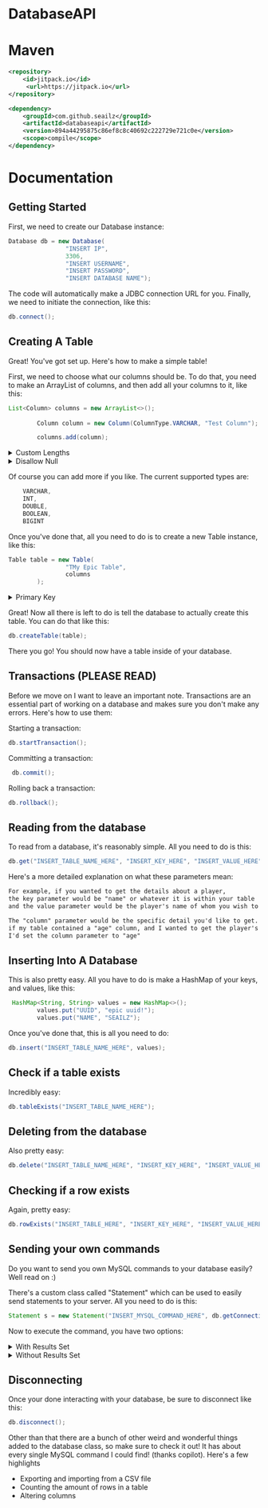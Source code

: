 # DatabaseAPI

# Maven
```xml
<repository>
	<id>jitpack.io</id>
	 <url>https://jitpack.io</url>
</repository>
```

```xml
<dependency>
	<groupId>com.github.seailz</groupId>
	<artifactId>databaseapi</artifactId>
	<version>894a44295875c86ef8c8c40692c222729e721c0e</version>
	<scope>compile</scope>
</dependency>
```

# Documentation

## Getting Started
First, we need to create our Database instance:
```java
Database db = new Database(
                "INSERT IP",
                3306,
                "INSERT USERNAME",
                "INSERT PASSWORD",
                "INSERT DATABASE NAME");
```
The code will automatically make a JDBC connection URL for you.
Finally, we need to initiate the connection, like this:
```java
db.connect(); 
```

## Creating A Table
Great! You've got set up. Here's how to make a simple table!

First, we need to choose what our columns should be. To do that, you need to make an ArrayList of columns, and then add all your columns to it, like this:

```java
List<Column> columns = new ArrayList<>();
        
        Column column = new Column(ColumnType.VARCHAR, "Test Column");

        columns.add(column);
```

<details>
<summary> Custom Lengths </summary>

By default the column's length is set to 255, but your able to change that like this:
```java
column.setLength(INSERT_LENGTH_HERE);
```
</details>
<details>
<summary> Disallow Null </summary>

If you want to deny null in your column, all you need to do is this:
```java
column.setAllowNull(false); // (by default this is set to true)
```

</details>

Of course you can add more if you like.
The current supported types are:
```java
    VARCHAR,
    INT,
    DOUBLE,
    BOOLEAN,
    BIGINT
```

Once you've done that, all you need to do is to create a new Table instance, like this:
```java
Table table = new Table(
                "TMy Epic Table",
                columns
        );
```

<details>
  <summary>Primary Key</summary>
  If you wish to set a primary key, you can use this:
  
  ```java
   table.setPrimaryKey("INSERT PRIMARY KEY NAME HERE");
```
</details>

Great! Now all there is left to do is tell the database to actually create this table. You can do that like this:

```java
db.createTable(table);
```

There you go! You should now have a table inside of your database.

## Transactions (PLEASE READ)
Before we move on I want to leave an important note. Transactions are an essential part of working on a database and makes sure you don't make any errors. Here's how to use them:

Starting a transaction:
```java
db.startTransaction();
```

Committing a transaction:
```java
 db.commit();
```

Rolling back a transaction:
```java
db.rollback();
```

## Reading from the database
To read from a database, it's reasonably simple.
All you need to do is this:
```java
db.get("INSERT_TABLE_NAME_HERE", "INSERT_KEY_HERE", "INSERT_VALUE_HERE", "INSERT_COLUMN_NAME_HERE");
```

Here's a more detailed explanation on what these parameters mean:

```txt
For example, if you wanted to get the details about a player,
the key parameter would be "name" or whatever it is within your table
and the value parameter would be the player's name of whom you wish to get the details of.

The "column" parameter would be the specific detail you'd like to get. For example,
if my table contained a "age" column, and I wanted to get the player's age,
I'd set the column parameter to "age"
```

## Inserting Into A Database
This is also pretty easy. All you have to do is make a HashMap of your keys, and values, like this:

```java
 HashMap<String, String> values = new HashMap<>();
        values.put("UUID", "epic uuid!");
        values.put("NAME", "SEAILZ");
```

Once you've done that, this is all you need to do:
```java
db.insert("INSERT_TABLE_NAME_HERE", values);
```

## Check if a table exists
Incredibly easy:
```java
db.tableExists("INSERT_TABLE_NAME_HERE");
```

## Deleting from the database
Also pretty easy:
```java
db.delete("INSERT_TABLE_NAME_HERE", "INSERT_KEY_HERE", "INSERT_VALUE_HERE");
```

## Checking if a row exists
Again, pretty easy:
```java
db.rowExists("INSERT_TABLE_HERE", "INSERT_KEY_HERE", "INSERT_VALUE_HERE");
```

## Sending your own commands
Do you want to send you own MySQL commands to your database easily? Well read on :)

There's a custom class called "Statement" which can be used to easily send statements to your server. All you need to do is this:

```java
Statement s = new Statement("INSERT_MYSQL_COMMAND_HERE", db.getConnection();
```

Now to execute the command, you have two options:

<details>
<summary> With Results Set </summary>
This should be used if the command is supposed to return some results. Here's his:

```java
ResultsSet r = s.executeWithResults();
```
</details>
<details>
<summary> Without Results Set </summary>
This should be used when the command is not expected to return results. For example, creating a new table.

```java
s.execute();
```

</details>

## Disconnecting
Once your done interacting with your database, be sure to disconnect like this:
```java
db.disconnect();
```

Other than that there are a bunch of other weird and wonderful things added to the database class, so make sure to check it out! It has about every single MySQL command I could find! (thanks copilot). Here's a few highlights

- Exporting and importing from a CSV file
- Counting the amount of rows in a table
- Altering columns
